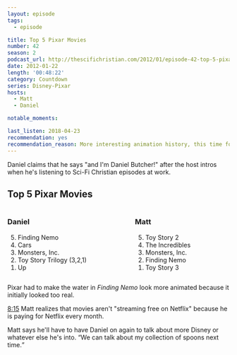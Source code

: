 ```yaml
---
layout: episode
tags:
  - episode

title: Top 5 Pixar Movies
number: 42
season: 2
podcast_url: http://thescifichristian.com/2012/01/episode-42-top-5-pixar-movies/
date: 2012-01-22
length: '00:48:22'
category: Countdown
series: Disney-Pixar
hosts:
  - Matt
  - Daniel

notable_moments:

last_listen: 2018-04-23
recommendation: yes
recommendation_reason: More interesting animation history, this time focusing on Pixar.
---
```

Daniel claims that he says "and I'm Daniel Butcher!" after the host intros when he's listening to Sci-Fi Christian episodes at work. 

<div class="top-five">
  <h2 class="has-text-centered">Top 5 Pixar Movies</h2>
  <div class="columns">
    <div class="column daniel">
      <h3>Daniel</h3>
      <ol reversed>
        <li>Finding Nemo
        <li>Cars
        <li>Monsters, Inc. 
        <li>Toy Story Trilogy (3,2,1)
        <li>Up
      </ol>
    </div>
    <div class="column matt">
      <h3>Matt</h3>
      <ol reversed>
        <li>Toy Story 2
        <li>The Incredibles
        <li>Monsters, Inc. 
        <li>Finding Nemo
        <li>Toy Story 3
      </ol>
    </div>
  </div>
</div>

Pixar had to make the water in <i class="work-title">Finding Nemo</i> look more animated because it initially looked too real.

<a class="timestamp tag is-medium is-rounded is-primary" href="http://thescifichristian.com/2012/01/episode-42-top-5-pixar-movies/#t=8:15">8:15</a> Matt realizes that movies aren't "streaming free on Netflix" because he is paying for Netflix every month. 

<div class="quote">
  <span class="quote-context is-size-6">Matt says he'll have to have Daniel on again to talk about more Disney or whatever else he's into. </span>
  <q class="daniel">We can talk about my collection of spoons next time.</q>
</div>